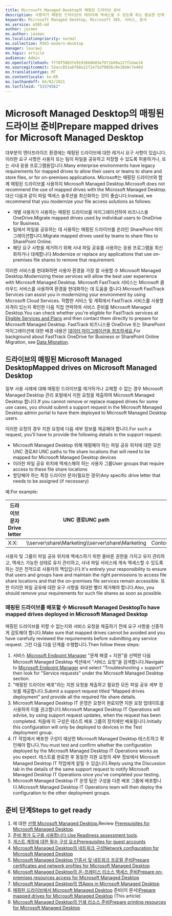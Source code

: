 ```yaml
---
title: Microsoft Managed Desktop의 매핑된 드라이브 준비
description: 사용자가 매핑된 드라이브의 데이터에 액세스할 수 있도록 하는 중요한 단계
keywords: Microsoft Managed Desktop, Microsoft 365, 서비스, 문서
ms.service: m365-md
author: jaimeo
ms.author: jaimeo
ms.localizationpriority: normal
ms.collection: M365-modern-desktop
manager: laurawi
ms.topic: article
audience: Admin
ms.openlocfilehash: f770f5083fe9193660b03e7971b09a127f2dae16
ms.sourcegitcommit: 53acc851abf68e2272e75df0856c0e16b0c7e48d
ms.translationtype: MT
ms.contentlocale: ko-KR
ms.lasthandoff: 04/02/2021
ms.locfileid: "51574562"
---
```

#  <a name="prepare-mapped-drives-for-microsoft-managed-desktop"></a><span data-ttu-id="2c168-104">Microsoft Managed Desktop의 매핑된 드라이브 준비</span><span class="sxs-lookup"><span data-stu-id="2c168-104">Prepare mapped drives for Microsoft Managed Desktop</span></span>

<span data-ttu-id="2c168-105">대부분의 엔터프라이즈 환경에는 매핑된 드라이브에 대한 레거시 요구 사항이 있습니다. 이러한 요구 사항은 사용자 또는 팀이 파일을 공유하고 저장할 수 있도록 허용하거나, 또는 사내 응용 프로그램용입니다.</span><span class="sxs-lookup"><span data-stu-id="2c168-105">Many enterprise environments have legacy requirements for mapped drives to allow their users or teams to share and store files, or for on-premises applications.</span></span> <span data-ttu-id="2c168-106">Microsoft는 매핑된 드라이브와 함께 매핑된 드라이브를 사용하지 Microsoft Managed Desktop.</span><span class="sxs-lookup"><span data-stu-id="2c168-106">Microsoft does not recommend the use of mapped drives with the Microsoft Managed Desktop.</span></span> <span data-ttu-id="2c168-107">대신 다음과 같이 파일 액세스 솔루션을 최신화하는 것이 좋습니다.</span><span class="sxs-lookup"><span data-stu-id="2c168-107">Instead, we recommend that you modernize your file access solutions as follows:</span></span>
  
- <span data-ttu-id="2c168-108">개별 사용자가 사용하는 매핑된 드라이브를 마이그레이션하여 비즈니스용 OneDrive.</span><span class="sxs-lookup"><span data-stu-id="2c168-108">Migrate mapped drives used by individual users to OneDrive for Business.</span></span> 
- <span data-ttu-id="2c168-109">팀에서 파일을 공유하는 데 사용하는 매핑된 드라이브를 온라인 SharePoint 마이그레이션합니다.</span><span class="sxs-lookup"><span data-stu-id="2c168-109">Migrate mapped drives used by teams to share files to SharePoint Online.</span></span> 
- <span data-ttu-id="2c168-110">해당 요구 사항을 제거하기 위해 사내 파일 공유를 사용하는 응용 프로그램을 최신화하거나 대체합니다.</span><span class="sxs-lookup"><span data-stu-id="2c168-110">Modernize or replace any applications that use on-premises file shares to remove that requirement.</span></span>
  
<span data-ttu-id="2c168-111">이러한 서비스를 현대화하면 사용자 환경을 가장 잘 사용할 수 Microsoft Managed Desktop.</span><span class="sxs-lookup"><span data-stu-id="2c168-111">Modernizing these services will allow the best user experience with Microsoft Managed Desktop.</span></span> <span data-ttu-id="2c168-112">Microsoft FastTrack 서비스는 Microsoft 클라우드 서비스를 사용하여 환경을 현대화하는 데 도움을 줍니다.</span><span class="sxs-lookup"><span data-stu-id="2c168-112">Microsoft FastTrack Services can assist you in modernizing your environment by using Microsoft Cloud Services.</span></span> <span data-ttu-id="2c168-113">적합한 서비스 및 계획에서 FastTrack 서비스를 [](/fasttrack/m365-eligible-services-and-plans) 사용할 자격이 있는지 확인한 다음 직접 연락하여 서비스 준비를 Microsoft Managed Desktop.</span><span class="sxs-lookup"><span data-stu-id="2c168-113">You can check whether you're eligible for FastTrack services at [Eligible Services and Plans](/fasttrack/m365-eligible-services-and-plans) and then contact them directly to prepare for Microsoft Managed Desktop.</span></span> <span data-ttu-id="2c168-114">FastTrack 비즈니스용 OneDrive 또는 SharePoint 마이그레이션에 대한 배경 내용은 [데이터 마이그레이션을 참조하세요.](/fasttrack/o365-data-migration)</span><span class="sxs-lookup"><span data-stu-id="2c168-114">For background about FastTrack OneDrive for Business or SharePoint Online Migration, see [Data Migration](/fasttrack/o365-data-migration).</span></span>

## <a name="mapped-drives-on-microsoft-managed-desktop"></a><span data-ttu-id="2c168-115">드라이브의 매핑된 Microsoft Managed Desktop</span><span class="sxs-lookup"><span data-stu-id="2c168-115">Mapped drives on Microsoft Managed Desktop</span></span>
 
<span data-ttu-id="2c168-116">일부 사용 사례에 대해 매핑된 드라이브를 제거하거나 교체할 수 없는 경우 Microsoft Managed Desktop 관리 포털에서 지원 요청을 제출하여 Microsoft Managed Desktop 합니다.</span><span class="sxs-lookup"><span data-stu-id="2c168-116">If you cannot remove or replace mapped drives for some use cases, you should submit a support request in the Microsoft Managed Desktop admin portal to have them deployed to Microsoft Managed Desktop users.</span></span>
    
<span data-ttu-id="2c168-117">이러한 요청의 경우 지원 요청에 다음 세부 정보를 제공해야 합니다.</span><span class="sxs-lookup"><span data-stu-id="2c168-117">For such a request, you'll have to provide the following details in the support request:</span></span> 

- <span data-ttu-id="2c168-118">Microsoft Managed Desktop 위해 매핑해야 하는 파일 공유 위치에 대한 모든 UNC 경로</span><span class="sxs-lookup"><span data-stu-id="2c168-118">All UNC paths to file share locations that will need to be mapped for Microsoft Managed Desktop devices</span></span> 
- <span data-ttu-id="2c168-119">이러한 파일 공유 위치에 액세스해야 하는 사용자 그룹</span><span class="sxs-lookup"><span data-stu-id="2c168-119">User groups that require access to these file share locations</span></span> 
- <span data-ttu-id="2c168-120">할당해야 하는 특정 드라이브 문자(필요한 경우)</span><span class="sxs-lookup"><span data-stu-id="2c168-120">Any specific drive letter that needs to be assigned (if necessary)</span></span>

<span data-ttu-id="2c168-121">예:</span><span class="sxs-lookup"><span data-stu-id="2c168-121">For example:</span></span>

| <span data-ttu-id="2c168-122">드라이브 문자</span><span class="sxs-lookup"><span data-stu-id="2c168-122">Drive letter</span></span> | <span data-ttu-id="2c168-123">UNC 경로</span><span class="sxs-lookup"><span data-stu-id="2c168-123">UNC path</span></span> | <span data-ttu-id="2c168-124">사용자 그룹</span><span class="sxs-lookup"><span data-stu-id="2c168-124">User group</span></span> |
|--------------|----------|------------|
| <span data-ttu-id="2c168-125">X:</span><span class="sxs-lookup"><span data-stu-id="2c168-125">X:</span></span>  | <span data-ttu-id="2c168-126">\\\server\share\Marketing</span><span class="sxs-lookup"><span data-stu-id="2c168-126">\\\server\share\Marketing</span></span> | <span data-ttu-id="2c168-127">ContosoMarketing</span><span class="sxs-lookup"><span data-stu-id="2c168-127">ContosoMarketing</span></span> |

<span data-ttu-id="2c168-128">사용자 및 그룹이 파일 공유 위치에 액세스하기 위한 올바른 권한을 가지고 유지 관리하고, 액세스 가능한 상태로 유지 관리하고, 사내 파일 서비스에 계속 액세스할 수 있도록 하는 것은 전적으로 사용자의 책임입니다.</span><span class="sxs-lookup"><span data-stu-id="2c168-128">It's entirely your responsibility to ensure that users and groups have and maintain the right permissions to access file share locations and that the on-premises file services remain accessible.</span></span> <span data-ttu-id="2c168-129">또한 이러한 파일 공유에 대한 요구 사항을 최대한 빨리 제거해야 합니다.</span><span class="sxs-lookup"><span data-stu-id="2c168-129">Also, you should remove your requirements for such file shares as soon as possible.</span></span>

### <a name="to-have-mapped-drives-deployed-in-microsoft-managed-desktop"></a><span data-ttu-id="2c168-130">매핑된 드라이브를 배포할 수 Microsoft Managed Desktop</span><span class="sxs-lookup"><span data-stu-id="2c168-130">To have mapped drives deployed in Microsoft Managed Desktop</span></span>
 
<span data-ttu-id="2c168-131">매핑된 드라이브를 피할 수 없는지와 서비스 요청을 제출하기 전에 요구 사항을 신중하게 검토해야 합니다.</span><span class="sxs-lookup"><span data-stu-id="2c168-131">Make sure that mapped drives cannot be avoided and you have carefully reviewed the requirements before submitting any service request.</span></span> <span data-ttu-id="2c168-132">그런 다음 다음 단계를 수행합니다.</span><span class="sxs-lookup"><span data-stu-id="2c168-132">Then follow these steps:</span></span>

1. <span data-ttu-id="2c168-133">서비스 [Microsoft Endpoint Manager](https://endpoint.microsoft.com/) "문제 해결 + 지원"을 선택한 다음 Microsoft Managed Desktop 섹션에서 "서비스 요청"을 검색합니다.</span><span class="sxs-lookup"><span data-stu-id="2c168-133">Navigate to [Microsoft Endpoint Manager](https://endpoint.microsoft.com/) and select "Troubleshooting + support" then look for "Service requests" under the Microsoft Managed Desktop section.</span></span>  
2. <span data-ttu-id="2c168-134">"매핑된 드라이브 배포"라는 지원 요청을 제출하고 필요한 모든 파일 공유 세부 정보를 제공합니다.</span><span class="sxs-lookup"><span data-stu-id="2c168-134">Submit a support request titled “Mapped drives deployment” and provide all the required file share details.</span></span>  
3. <span data-ttu-id="2c168-135">Microsoft Managed Desktop IT 운영은 요청이 완료되면 지원 요청 업데이트를 사용하여 이를 권고합니다.</span><span class="sxs-lookup"><span data-stu-id="2c168-135">Microsoft Managed Desktop IT Operations will advise, by using support request updates, when the request has been completed.</span></span> <span data-ttu-id="2c168-136">처음에 이 구성은 테스트 배포 그룹의 장치에만 배포됩니다.</span><span class="sxs-lookup"><span data-stu-id="2c168-136">Initially this configuration will only be deployed to devices in the Test deployment group.</span></span>  
4. <span data-ttu-id="2c168-137">IT 작업에서 배포한 구성이 예상한 Microsoft Managed Desktop 테스트하고 확인해야 합니다.</span><span class="sxs-lookup"><span data-stu-id="2c168-137">You must test and confirm whether the configuration deployed by the Microsoft Managed Desktop IT Operations works as you expect.</span></span> <span data-ttu-id="2c168-138">테스트를 완료한 후 동일한 지원 요청의 세부 정보에서 Microsoft Managed Desktop IT 작업에게 알릴 수 있습니다.</span><span class="sxs-lookup"><span data-stu-id="2c168-138">Reply using the Discussion tab in the details of the same support request to notify Microsoft Managed Desktop IT Operations once you've completed your testing.</span></span>  
5. <span data-ttu-id="2c168-139">Microsoft Managed Desktop IT 운영 팀은 구성을 다른 배포 그룹에 배포합니다.</span><span class="sxs-lookup"><span data-stu-id="2c168-139">Microsoft Managed Desktop IT Operations team will then deploy the configuration to the other deployment groups.</span></span> 

## <a name="steps-to-get-ready"></a><span data-ttu-id="2c168-140">준비 단계</span><span class="sxs-lookup"><span data-stu-id="2c168-140">Steps to get ready</span></span>

1. <span data-ttu-id="2c168-141">에 대한 [선행 Microsoft Managed Desktop.](prerequisites.md)</span><span class="sxs-lookup"><span data-stu-id="2c168-141">Review [Prerequisites for Microsoft Managed Desktop](prerequisites.md).</span></span>
2. <span data-ttu-id="2c168-142">[준비 평가 도구를 사용합니다.](readiness-assessment-tool.md)</span><span class="sxs-lookup"><span data-stu-id="2c168-142">[Use Readiness assessment tools](readiness-assessment-tool.md).</span></span>
3. [<span data-ttu-id="2c168-143">게스트 계정에 대한 필수 구성 요소</span><span class="sxs-lookup"><span data-stu-id="2c168-143">Prerequisites for guest accounts</span></span>](guest-accounts.md)
4. [<span data-ttu-id="2c168-144">Microsoft Managed Desktop의 네트워크 구성</span><span class="sxs-lookup"><span data-stu-id="2c168-144">Network configuration for Microsoft Managed Desktop</span></span>](network.md)
5. [<span data-ttu-id="2c168-145">Microsoft Managed Desktop 인증서 및 네트워크 프로필 준비</span><span class="sxs-lookup"><span data-stu-id="2c168-145">Prepare certificates and network profiles for Microsoft Managed Desktop</span></span>](certs-wifi-lan.md)
6. [<span data-ttu-id="2c168-146">Microsoft Managed Desktop의 온-프레미스 리소스 액세스 준비</span><span class="sxs-lookup"><span data-stu-id="2c168-146">Prepare on-premises resources access for Microsoft Managed Desktop</span></span>](authentication.md)
7. [<span data-ttu-id="2c168-147">Microsoft Managed Desktop의 앱</span><span class="sxs-lookup"><span data-stu-id="2c168-147">Apps in Microsoft Managed Desktop</span></span>](apps.md)
8. <span data-ttu-id="2c168-148">[매핑된 드라이브에서 Microsoft Managed Desktop](mapped-drives.md) 준비(이 문서)</span><span class="sxs-lookup"><span data-stu-id="2c168-148">[Prepare mapped drives for Microsoft Managed Desktop](mapped-drives.md) (This article)</span></span>
9. [<span data-ttu-id="2c168-149">Microsoft Managed Desktop의 인쇄 리소스 준비</span><span class="sxs-lookup"><span data-stu-id="2c168-149">Prepare printing resources for Microsoft Managed Desktop</span></span>](printing.md)
